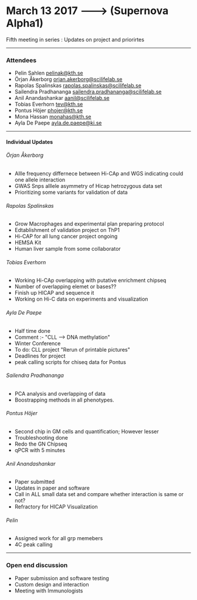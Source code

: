 # March 13 2017 ---> (Supernova Alpha1)

Fifth meeting in series : Updates on project and priorirtes

___


### Attendees
* Pelin Sahlen pelinak@kth.se
* Örjan Åkerborg orjan.akerborg@scilifelab.se
* Rapolas Spalinskas rapolas.spalinskas@scilifelab.se
* Sailendra Pradhananga sailendra.pradhananga@scilifelab.se
* Anil Anandashankar aanil@scilifelab.se
* Tobias Everhorn tev@kth.se
* Pontus Höjer phojer@kth.se
* Mona Hassan monahas@kth.se
* Ayla De Paepe ayla.de.paepe@ki.se
  
___

#### Individual Updates

###### Örjan Åkerborg

* Allle frequency differnece between Hi-CAp and WGS indicating could one allele interaction
* GWAS Snps alllele asymmetry of Hicap hetrozygous data set
* Prioritizing some variants for validation of data

###### Rapolas Spalinskas
* Grow Macrophages and experimental plan preparing protocol
* Edtablishment of validation project on ThP1
* Hi-CAP for all lung cancer project ongoing
* HEMSA Kit
* Human liver sample from some collaborator

###### Tobias Everhorn

* Working Hi-CAp overlapping with putative enrichment chipseq
* Number of overlapping elemet or bases??
* Finish up HICAP and sequence it
* Working on Hi-C data on experiments and visualization

###### Ayla De Paepe

* Half time done 
* Comment :- "CLL --> DNA methylation" 
* Winter Conference
* To do: CLL project "Rerun of printable pictures"
* Deadlines for project
* peak calling scripts for chiseq data for Pontus

###### Sailendra Pradhananga 

* PCA analysis and overlapping of data 
* Boostrapping methods in all phenotypes. 

###### Pontus Höjer

* Second chip in GM cells and quantification; However lesser
* Troubleshooting done 
* Redo the GN Chipseq 
* qPCR with 5 minutes 

###### Anil Anandashankar

* Paper submitted 
* Updates in paper and software 
* Call in ALL small data set and compare whether interaction is same or not?
* Refractory for HICAP Visualization 

###### Pelin

* Assigned work for all grp memebers
* 4C peak calling 
___

### Open end discussion 
 
* Paper submission and software testing
* Custom design and interaction
* Meeting with Immunologists
